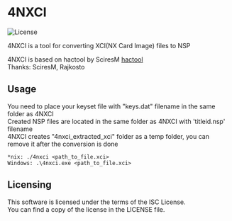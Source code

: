 # 4NXCI

![License](https://img.shields.io/badge/license-ISC-blue.svg)

4NXCI is a tool for converting XCI(NX Card Image) files to NSP  

4NXCI is based on hactool by SciresM [hactool](https://github.com/SciresM/hactool)  
Thanks: SciresM, Rajkosto

## Usage
You need to place your keyset file with "keys.dat" filename in the same folder as 4NXCI  
Created NSP files are located in the same folder as 4NXCI with 'titleid.nsp' filename  
4NXCI creates "4nxci_extracted_xci" folder as a temp folder, you can remove it after the conversion is done

```
*nix: ./4nxci <path_to_file.xci>  
Windows: .\4nxci.exe <path_to_file.xci>  
```

## Licensing

This software is licensed under the terms of the ISC License.  
You can find a copy of the license in the LICENSE file.
